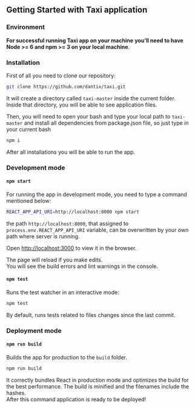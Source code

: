 ## Getting Started with Taxi application

### Environment


**For successful running Taxi app on your machine**
**you’ll need to have Node >= 6 and npm >= 3 on your local machine**.


### Installation

First of all you need to clone our repository:

```sh
git clone https://github.com/dantix/taxi.git
```

It will create a directory called `taxi-master` inside the current folder.<br>
Inside that directory, you will be able to see application files.

Then, you will need to open your bash and type your local path to `taxi-master`
and install all dependencies from package.json file, so just type in your current bash
```sh
npm i 
```

After all installations you will be able to run the app. 

### Development mode

#### `npm start`
For running the app in development mode, you need to type a command mentioned below:<br>

```sh
REACT_APP_API_URI=http://localhost:8000 npm start
```

the path `http://localhost:8000`, that assigned to `process.env.REACT_APP_API_URI` 
 variable, can be overwritten by your own path where server is running.

Open [http://localhost:3000](http://localhost:3000) to view it in the browser.

The page will reload if you make edits.<br>
You will see the build errors and lint warnings in the console.

#### `npm test`

Runs the test watcher in an interactive mode:

```sh
npm test
```
  
By default, runs tests related to files changes since the last commit.

### Deployment mode

#### `npm run build`

Builds the app for production to the `build` folder.<br>

```sh
npm run build
```

It correctly bundles React in production mode and optimizes the build for the best performance.
The build is minified and the filenames include the hashes.<br>
After this command application is ready to be deployed!

